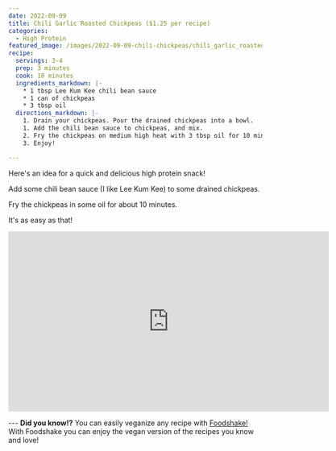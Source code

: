 ```yaml
---
date: 2022-09-09
title: Chili Garlic Roasted Chickpeas ($1.25 per recipe)
categories:
  - High Protein
featured_image: /images/2022-09-09-chili-chickpeas/chili_garlic_roasted_chickpeas.png
recipe:
  servings: 3-4
  prep: 3 minutes
  cook: 10 minutes
  ingredients_markdown: |-
    * 1 tbsp Lee Kum Kee chili bean sauce
    * 1 can of chickpeas
    * 3 tbsp oil
  directions_markdown: |-
    1. Drain your chickpeas. Pour the drained chickpeas into a bowl.
    1. Add the chili bean sauce to chickpeas, and mix.
    2. Fry the chickpeas on medium high heat with 3 tbsp oil for 10 minutes.
    3. Enjoy!

---
```

Here's an idea for a quick and delicious high protein snack!

Add some chili bean sauce (I like Lee Kum Kee) to some drained chickpeas.

Fry the chickpeas in some oil for about 10 minutes.

It's as easy as that!

<p align="center">
<iframe width="636" height="358" src="https://www.youtube.com/embed/AkCvAFQV9_c" title="YouTube video player" frameborder="0" allow="accelerometer; autoplay; clipboard-write; encrypted-media; gyroscope; picture-in-picture" allowfullscreen></iframe>
</p>
---
<b>Did you know!?</b> You can easily veganize any recipe with <a href='https://foodshakeapp.com/'>Foodshake!</a> With Foodshake you can enjoy the vegan version of the recipes you know and love!